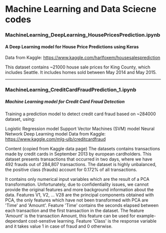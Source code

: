 # Machine Learning and Data Sciecne codes

### MachineLearning_DeepLearning_HousePricesPrediction.ipynb

#### A Deep Learning model for House Price Predictions using Keras
Data from Kaggle: https://www.kaggle.com/harlfoxem/housesalesprediction

This dataset contains ~21000 house sale prices for King County, which includes Seattle. It includes homes sold between May 2014 and May 2015.

--------------------------------------------------------------------------------------------------------
### MachineLearning_CreditCardFraudPrediction_1.ipynb
##### Machine Learning model for Credit Card Fraud Detection
Training a prediction model to detect credit card fraud based on ~284000 dataset, using:

Logistic Regression model
Support Vector Machines (SVM) model
Neural Network Deep Learning model
Data from Kaggle: https://www.kaggle.com/mlg-ulb/creditcardfraud

Content (copied from Kaggle data page)
The datasets contains transactions made by credit cards in September 2013 by european cardholders. This dataset presents transactions that occurred in two days, where we have 492 frauds out of 284,807 transactions. The dataset is highly unbalanced, the positive class (frauds) account for 0.172% of all transactions.

It contains only numerical input variables which are the result of a PCA transformation. Unfortunately, due to confidentiality issues, we cannot provide the original features and more background information about the data. Features V1, V2, … V28 are the principal components obtained with PCA, the only features which have not been transformed with PCA are 'Time' and 'Amount'. Feature 'Time' contains the seconds elapsed between each transaction and the first transaction in the dataset. The feature 'Amount' is the transaction Amount, this feature can be used for example-dependant cost-senstive learning. Feature 'Class' is the response variable and it takes value 1 in case of fraud and 0 otherwise.



